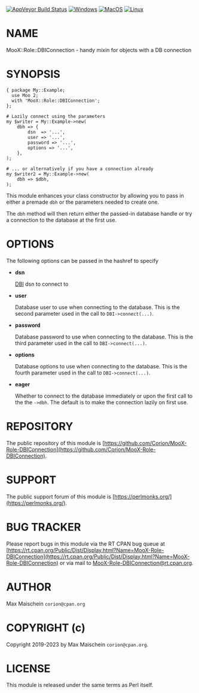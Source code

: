 
[![AppVeyor Build Status](https://ci.appveyor.com/api/projects/status/github/Corion/MooX-Role-DBIConnection?branch=master&svg=true)](https://ci.appveyor.com/project/Corion/MooX-Role-DBIConnection)
[![Windows](https://github.com/Corion/MooX-Role-DBIConnection/workflows/windows/badge.svg)](https://github.com/Corion/MooX-Role-DBIConnection/actions?query=workflow%3Awindows)
[![MacOS](https://github.com/Corion/MooX-Role-DBIConnection/workflows/macos/badge.svg)](https://github.com/Corion/MooX-Role-DBIConnection/actions?query=workflow%3Amacos)
[![Linux](https://github.com/Corion/MooX-Role-DBIConnection/workflows/linux/badge.svg)](https://github.com/Corion/MooX-Role-DBIConnection/actions?query=workflow%3Alinux)

# NAME

MooX::Role::DBIConnection - handy mixin for objects with a DB connection

# SYNOPSIS

    { package My::Example;
      use Moo 2;
      with 'MooX::Role::DBIConnection';
    };

    # Lazily connect using the parameters
    my $writer = My::Example->new(
        dbh => {
            dsn  => '...',
            user => '...',
            password => '...',
            options => '...',
        },
    );

    # ... or alternatively if you have a connection already
    my $writer2 = My::Example->new(
        dbh => $dbh,
    );

This module enhances your class constructor by allowing you to pass in either
a premade `dbh` or the parameters needed to create one.

The `dbh` method will then return either the passed-in database handle or
try a connection to the database at the first use.

# OPTIONS

The following options can be passed in the hashref to specify

- **dsn**

    [DBI](https://metacpan.org/pod/DBI) dsn to connect to

- **user**

    Database user to use when connecting to the database. This is the second
    parameter used in the call to `DBI->connect(...)`.

- **password**

    Database password to use when connecting to the database. This is the third
    parameter used in the call to `DBI->connect(...)`.

- **options**

    Database options to use when connecting to the database. This is the fourth
    parameter used in the call to `DBI->connect(...)`.

- **eager**

    Whether to connect to the database immediately or upon the first call to the
    the `->dbh`. The default is to make the connection lazily on first use.

# REPOSITORY

The public repository of this module is
[https://github.com/Corion/MooX-Role-DBIConnection](https://github.com/Corion/MooX-Role-DBIConnection).

# SUPPORT

The public support forum of this module is [https://perlmonks.org/](https://perlmonks.org/).

# BUG TRACKER

Please report bugs in this module via the RT CPAN bug queue at
[https://rt.cpan.org/Public/Dist/Display.html?Name=MooX-Role-DBIConnection](https://rt.cpan.org/Public/Dist/Display.html?Name=MooX-Role-DBIConnection)
or via mail to [MooX-Role-DBIConnection@rt.cpan.org](mailto:MooX-Role-DBIConnection@rt.cpan.org).

# AUTHOR

Max Maischein `corion@cpan.org`

# COPYRIGHT (c)

Copyright 2019-2023 by Max Maischein `corion@cpan.org`.

# LICENSE

This module is released under the same terms as Perl itself.
